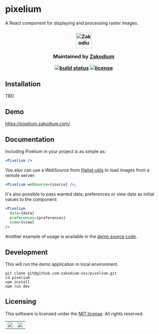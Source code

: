 # pixelium

A React component for displaying and processing raster images.

<h3 align="center">

  <a href="https://www.zakodium.com">
    <img src="https://www.zakodium.com/brand/zakodium-logo-white.svg" width="50" alt="Zakodium logo" />
  </a>

  <p>
    Maintained by <a href="https://www.zakodium.com">Zakodium</a>
  </p>

[![build status][ci-image]][ci-url]
[![license][license-image]][license-url]

</h3>

## Installation

TBD

## Demo

https://pixelium.zakodium.com/

## Documentation

Including Pixelium in your project is as simple as:

```jsx
<Pixelium />
```

You also can use a WebSource from [filelist-utils](https://github.com/cheminfo/filelist-utils) to load images from a remote server:

```jsx
<Pixelium webSource={source} />;
```

It's also possible to pass wanted data, preferences or view data as initial values to the component:

```jsx
<Pixelium
  data={data}
  preferences={preferences}
  view={view}
/>
```

Another example of usage is available in the [demo source code](https://github.com/zakodium-oss/pixelium/blob/main/src/demo/views/MainView.tsx).

## Development

This will run the demo application in local environment.
```
git clone git@github.com:zakodium-oss/pixelium.git
cd pixelium
npm install
npm run dev
``` 

## Licensing

This software is licensed under the [MIT license](https://github.com/zakodium-oss/pixelium/blob/main/LICENSE). All rights reserved.

<table border="0">
 <tr>
    <td><img src="https://github.com/zakodium-oss/pixelium/assets/2575182/f1907231-8d61-4876-8317-85991c6e0369" /></td>
    <td><img src="https://github.com/zakodium-oss/pixelium/assets/2575182/4438d79f-7d45-4493-ba69-b506fc9790e9" /></td>
 </tr>
</table>


[ci-image]: https://img.shields.io/github/actions/workflow/status/zakodium-oss/pixelium/code-quality.yml
[ci-url]: https://github.com/zakodium-oss/pixelium/actions/workflows/code-quality.yml
[license-image]: https://img.shields.io/github/license/zakodium-oss/pixelium.svg
[license-url]: https://github.com/zakodium-oss/pixelium/blob/main/LICENSE
